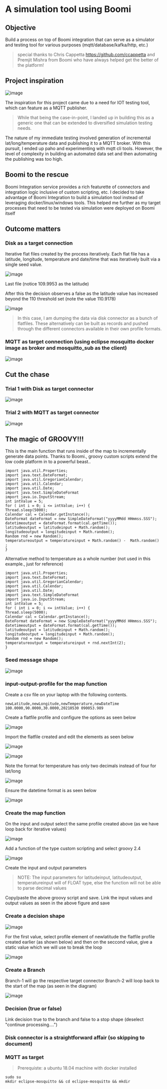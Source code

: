 # A simulation tool using Boomi

## Objective
Build a process on top of Boomi integration that can serve as a simulator and testing tool for various purposes (mqtt/database/kafka/http, etc.)

> special thanks to Chris Cappetta https://github.com/ccappetta and Premjit Mishra from Boomi who have always helped get the better of the platform!

## Project inspiration

![image](https://user-images.githubusercontent.com/39495790/120115476-6e56a680-c1a1-11eb-8978-618b2158ac6d.png)

The inspiration for this project came due to a need for IOT testing tool, which can feature as a MQTT publisher. 

> While that being the case-in-point, I landed up in building this as a generic one that can be extended to diversified simulation testing needs.

The nature of my immediate testing involved generation of incremental lat/long/temperature data and publishing it to a MQTT broker. With this pursuit, I ended up paho and experimenting with mqtt cli tools. However, the level of complexity in building an automated data set and then automating the publishing was too high.

## Boomi to the rescue
Boomi Integration service provides a rich featurette of connectors and integration logic inclusive of custom scripting, etc. I decided to take advantage of Boomi Integration to build a simulation tool instead of leveraging docker/linux/windows tools.
This helped me further as my target processes that need to be tested via simulation were deployed on Boomi itself

## Outcome matters

### Disk as a target connection

Iterative flat files created by the process iteratively. Each flat file has a latitude, longitude, temperature and date/time that was iteratively built via a single seed value.

![image](https://user-images.githubusercontent.com/39495790/120259918-7ce0b300-c2b2-11eb-9409-fb9d798c8259.png)


Last file (notice 109.9953 as the latitude)

After this the decision observes a false as the latitude value has increased beyond the 110 threshold set (note the value 110.9178)

![image](https://user-images.githubusercontent.com/39495790/120228410-a8d74680-c268-11eb-89a4-beaf0b791654.png)


> In this case, I am dumping the data via disk connector as a bunch of flatfiles. These alternatively can be built as records and pushed through the different connectors available in their own profile formats.

### MQTT as target connection (using eclipse mosquitto docker image as broker and mosquitto_sub as the client)

![image](https://user-images.githubusercontent.com/39495790/120230483-079ebf00-c26d-11eb-9eae-42a7208f2faf.png)



## Cut the chase

### Trial 1 with Disk as target connector
![image](https://user-images.githubusercontent.com/39495790/120229116-1afc5b00-c26a-11eb-89d3-c3bd5c21ad02.png)

### Trial 2 with MQTT as target connector
![image](https://user-images.githubusercontent.com/39495790/120230398-d2926c80-c26c-11eb-84b0-7fe7e35994bf.png)

## The magic of GROOVY!!!

This is the main function that runs inside of the map to incrementally generate data points. Thanks to Boomi., groovy custom scripts extend the low code platform in to a powerful beast..

```
import java.util.Properties;
import java.text.DateFormat;
import java.util.GregorianCalendar;
import java.util.Calendar;
import java.util.Date;
import java.text.SimpleDateFormat
import java.io.InputStream;
int intValue = 5;
for ( int i = 0; i <= intValue; i++) {
Thread.sleep(5000);
Calendar cal = Calendar.getInstance();
DateFormat dateFormat = new SimpleDateFormat("yyyyMMdd HHmmss.SSS");
datetimeoutput = dateFormat.format(cal.getTime());
latitudeoutput = latitudeinput + Math.random();
longitudeoutput = longitudeinput + Math.random();
Random rnd = new Random();
temperatureoutput = temperatureinput + Math.random() -  Math.random() ;
}
```

Alternative method to temperature as a whole number (not used in this example., just for reference)
```
import java.util.Properties;
import java.text.DateFormat;
import java.util.GregorianCalendar;
import java.util.Calendar;
import java.util.Date;
import java.text.SimpleDateFormat
import java.io.InputStream;
int intValue = 5;
for ( int i = 0; i <= intValue; i++) {
Thread.sleep(5000);
Calendar cal = Calendar.getInstance();
DateFormat dateFormat = new SimpleDateFormat("yyyyMMdd HHmmss.SSS");
datetimeoutput = dateFormat.format(cal.getTime());
latitudeoutput = latitudeinput + Math.random();
longitudeoutput = longitudeinput + Math.random();
Random rnd = new Random();
temperatureoutput = temperatureinput + rnd.nextInt(2);
}
```

### Seed message shape

![image](https://user-images.githubusercontent.com/39495790/120224195-9b1dc300-c260-11eb-9a97-e698e8f58944.png) 

### input-output-profile for the map function

Create a csv file on your laptop with the following contents.
```
newLatitude,newLongitude,newTemperature,newDateTime
100.0000,90.0000,30.0000,20210530 090053.989
```
Create a flatfile profile and configure the options as seen below

![image](https://user-images.githubusercontent.com/39495790/120222423-8ab81900-c25d-11eb-8b4f-98459d68bd12.png)

Import the flatfile created and edit the elements as seen below

![image](https://user-images.githubusercontent.com/39495790/120222692-fb5f3580-c25d-11eb-8842-fdccb99341d1.png)

![image](https://user-images.githubusercontent.com/39495790/120222727-0c0fab80-c25e-11eb-830e-59bdedefa3da.png)

Note the format for temperature has only two decimals instead of four for lat/long

![image](https://user-images.githubusercontent.com/39495790/120222802-2b0e3d80-c25e-11eb-84c2-f89c598be0c9.png)

Ensure the datetime format is as seen below

![image](https://user-images.githubusercontent.com/39495790/120222872-47aa7580-c25e-11eb-8654-73f7e9f9fb3c.png)

### Create the map function

On the input and output select the same profile created above (as we have loop back for iterative values)

![image](https://user-images.githubusercontent.com/39495790/120223141-bf78a000-c25e-11eb-905f-59cc74eea3d2.png)

Add a function of the type custom scripting and select groovy 2.4

![image](https://user-images.githubusercontent.com/39495790/120223210-dfa85f00-c25e-11eb-99f6-04e6d4a8f685.png)

Create the input and output parameters

> NOTE: The input parameters for latitudeinput, latitudeoutput, temperatureinput will of FLOAT type, else the function will not be able to parse decimal values

Copy/paste the above groovy script and save. Link the input values and output values as seen in the above figure and save

### Create a decision shape

![image](https://user-images.githubusercontent.com/39495790/120223560-61988800-c25f-11eb-8848-17344d120071.png)

For the first value, select profile element of newlatitude the flatfile profile created earlier (as shown below) and then on the seccond value, give a static value which we will use to break the loop

![image](https://user-images.githubusercontent.com/39495790/120223630-84c33780-c25f-11eb-939c-6d160f9e4874.png)

 ### Create a Branch
 
 Branch-1 will go the respective target connector
 Branch-2 will loop back to the start of the map (as seen in the diagram)
 
 ![image](https://user-images.githubusercontent.com/39495790/120223901-f4392700-c25f-11eb-9235-a03bb0c58278.png)

### Decision (true or false)

Link decision true to the branch and false to a stop shape (deselect "continue processing....")

### Disk connector is a straightforward affair (so skipping to document)

### MQTT as target

> Prerequiste: a ubuntu 18.04 machine with docker installed

```
sudo su
mkdir eclipse-mosquitto && cd eclipse-mosquitto && mkdir 
```




